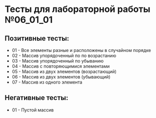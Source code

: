 # Тесты для лабораторной работы №06_01_01


## Позитивные тесты:

- 01 - Все элементы разные и расположены в случайном порядке 
- 02 - Массив упорядоченный по по возрастанию
- 03 - Массив упорядоченный по убыванию
- 04 - Массив с повторяющимися элементами
- 05 - Массив из двух элементов (возрастающий)
- 06 - Массив из двух элементов (убывающий)
- 07 - Массив из одного элемента


## Негативные тесты:

- 01 - Пустой массив